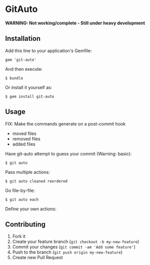 # GitAuto

**WARNING: Not working/complete - Still under heavy development**

## Installation

Add this line to your application's Gemfile:

    gem 'git-auto'

And then execute:

    $ bundle

Or install it yourself as:

    $ gem install git-auto

## Usage

FIX: Make the commands generate on a post-commit hook

* moved files
* removed files
* added files

Have git-auto attempt to guess your commit (Warning: basic):

    $ git auto

Pass multiple actions:

    $ git auto cleaned reordered

Go file-by-file:

    $ git auto each

Define your own actions:

## Contributing

1. Fork it
2. Create your feature branch (`git checkout -b my-new-feature`)
3. Commit your changes (`git commit -am 'Add some feature'`)
4. Push to the branch (`git push origin my-new-feature`)
5. Create new Pull Request
